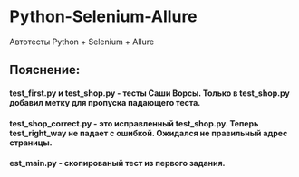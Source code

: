 # Python-Selenium-Allure
Автотесты Python + Selenium + Allure


## Пояснение:
#### test_first.py и test_shop.py - тесты Саши Ворсы. Только в test_shop.py добавил метку для пропуска падающего теста.
#### test_shop_correct.py - это исправленный test_shop.py. Теперь test_right_way не падает с ошибкой. Ожидался не правильный адрес страницы.
#### est_main.py - скопированый тест из первого задания.
